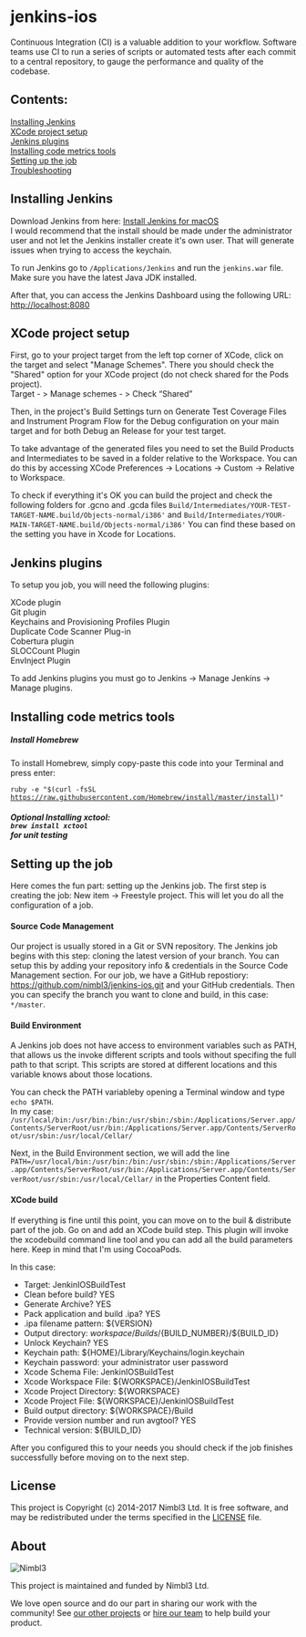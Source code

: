 # jenkins-ios
Continuous Integration (CI) is a valuable addition to your workflow. Software teams use CI to run a series of scripts or automated tests after each commit to a central repository, to gauge the performance and quality of the codebase.

## Contents: <br/>
[Installing Jenkins](#installing-jenkins)<br />
[XCode project setup](#xcode-project-setup)<br />
[Jenkins plugins](#jenkins-plugins)<br />
[Installing code metrics tools](#installing-code-metrics-tools)<br />
[Setting up the job](#setting-up-the-job)<br />
[Troubleshooting](#troubleshooting)<br />

## Installing Jenkins

Download Jenkins from here: [Install Jenkins for macOS](http://jenkins-ci.org/content/thank-you-downloading-os-x-installer) <br/>
I would recommend that the install should be made under the administrator user and not let the Jenkins installer create it's own user. That will generate issues when trying to access the keychain.

To run Jenkins go to `/Applications/Jenkins` and run the `jenkins.war` file. Make sure you have the latest Java JDK installed.

After that, you can access the Jenkins Dashboard using the following URL: [http://localhost:8080](http://localhost:8080)

## XCode project setup

First, go to your project target from the left top corner of XCode, click on the target and select "Manage Schemes".
There you should check the "Shared" option for your XCode project (do not check shared for the Pods project).<br/>
Target - > Manage schemes - > Check “Shared”

Then, in the project's Build Settings turn on Generate Test Coverage Files and Instrument Program Flow for the Debug configuration on your main target and for both Debug an Release for your test target.

To take advantage of the generated files you need to set the Build Products and Intermediates to be saved in a folder relative to the Workspace. You can do this by accessing XCode Preferences -> Locations -> Custom -> Relative to Workspace.


To check if everything it's OK you can build the project and check the following folders for .gcno and .gcda files
`Build/Intermediates/YOUR-TEST-TARGET-NAME.build/Objects-normal/i386'`
and
`Build/Intermediates/YOUR-MAIN-TARGET-NAME.build/Objects-normal/i386'`
You can find these based on the setting you have in Xcode for Locations.

## Jenkins plugins
To setup you job, you will need the following plugins:

XCode plugin<br />
Git plugin<br />
Keychains and Provisioning Profiles Plugin<br />
Duplicate Code Scanner Plug-in<br />
Cobertura plugin<br />
SLOCCount Plugin<br />
EnvInject Plugin<br />

To add Jenkins plugins you must go to Jenkins -> Manage Jenkins -> Manage plugins.

## Installing code metrics tools
##### Install Homebrew
To install Homebrew, simply copy-paste this code into your Terminal and press enter:

<code>ruby -e "$(curl -fsSL https://raw.githubusercontent.com/Homebrew/install/master/install)" </code>

##### Optional Installing xctool:<br/>`brew install xctool`<br/>for unit testing

## Setting up the job

Here comes the fun part: setting up the Jenkins job.
The first step is creating the job: New item -> Freestyle project. This will let you do all the configuration of a job.

#### Source Code Management
Our project is usually stored in a Git or SVN repository. The Jenkins job begins with this step: cloning the latest version of your branch.
You can setup this by adding your repository info & credentials in the Source Code Management section. For our job, we have a GitHub repostiory: https://github.com/nimbl3/jenkins-ios.git and your GitHub credentials. Then you can specify the branch you want to clone and build, in this case: `*/master`.

#### Build Environment
A Jenkins job does not have access to environment variables such as PATH, that allows us the invoke different scripts and tools without specifing the full path to that script. This scripts are stored at different locations and this variable knows about those locations.

You can check the PATH variableby opening a Terminal window and type `echo $PATH`.<br />
In my case: `/usr/local/bin:/usr/bin:/bin:/usr/sbin:/sbin:/Applications/Server.app/Contents/ServerRoot/usr/bin:/Applications/Server.app/Contents/ServerRoot/usr/sbin:/usr/local/Cellar/`

Next, in the Build Environment section, we will add the line `PATH=/usr/local/bin:/usr/bin:/bin:/usr/sbin:/sbin:/Applications/Server.app/Contents/ServerRoot/usr/bin:/Applications/Server.app/Contents/ServerRoot/usr/sbin:/usr/local/Cellar/` in the Properties Content field.

#### XCode build

If everything is fine until this point, you can move on to the buil & distribute part of the job.
Go on and add an XCode build step. This plugin will invoke the xcodebuild command line tool and you can add all the build parameters here. Keep in mind that I'm using CocoaPods.

In this case:
*   Target:                                   JenkinIOSBuildTest
*   Clean before build?                       YES
*   Generate Archive?                         YES
*   Pack application and build .ipa?          YES
*   .ipa filename pattern:                    ${VERSION}
*   Output directory:                         ${workspace}/Builds/${BUILD_NUMBER}/${BUILD_ID}
*   Unlock Keychain?                          YES
*   Keychain path:                            ${HOME}/Library/Keychains/login.keychain
*   Keychain password:                        your administrator user password
*   Xcode Schema File:                        JenkinIOSBuildTest
*   Xcode Workspace File:                     ${WORKSPACE}/JenkinIOSBuildTest
*   Xcode Project Directory:                  ${WORKSPACE}
*   Xcode Project File:                       ${WORKSPACE}/JenkinIOSBuildTest
*   Build output directory:                   ${WORKSPACE}/Build
*   Provide version number and run avgtool?   YES
*   Technical version:                        ${BUILD_ID}


After you configured this to your needs you should check if the job finishes successfully before moving on to the next step.

## License

This project is Copyright (c) 2014-2017 Nimbl3 Ltd. It is free software,
and may be redistributed under the terms specified in the [LICENSE] file.

[LICENSE]: /LICENSE

## About

![Nimbl3](https://dtvm7z6brak4y.cloudfront.net/logo/logo-repo-readme.jpg)

This project is maintained and funded by Nimbl3 Ltd.

We love open source and do our part in sharing our work with the community!
See [our other projects][community] or [hire our team][hire] to help build your product.

[community]: https://github.com/nimbl3
[hire]: https://nimbl3.com/